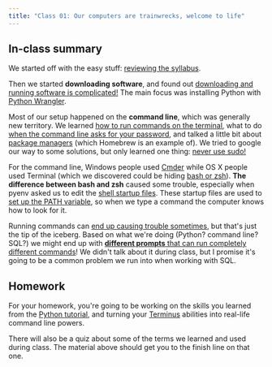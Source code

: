 ```yaml
---
title: "Class 01: Our computers are trainwrecks, welcome to life"
---
```


## In-class summary

We started off with the easy stuff: [reviewing the syllabus](../syllabus/).

Then we started **downloading software**, and found out [downloading and running software is complicated!](../downloading-software/) The main focus was installing Python with [Python Wrangler](http://littlecolumns.com/tools/python-wrangler/).

Most of our setup happened on the **command line**, which was generally new territory. We learned [how to run commands on the terminal](../running-cli-commands/), what to do [when the command line asks for your password](../passwords/), and talked a little bit about [package managers](../package-managers/) (which Homebrew is an example of). We tried to google our way to some solutions, but only learned one thing: [never use sudo!](../using-sudo/)

For the command line, Windows people used [Cmder](https://cmder.net/) while OS X people used Terminal (which we discovered could be hiding [bash or zsh](../bash-vs-zsh/)). **The difference between bash and zsh** caused some trouble, especially when pyenv asked us to edit the [shell startup files](../startup-files-for-shells/). These startup files are used to [set up the PATH variable](../path/), so when we type a command the computer knows how to look for it.

Running commands can [end up causing trouble sometimes](../running-cli-commands/), but that's just the tip of the iceberg. Based on what we're doing (Python? command line? SQL?) we might end up with [**different prompts** that can run completely different commands](../different-prompts/)! We didn't talk about it during class, but I promise it's going to be a common problem we run into when working with SQL.

## Homework

For your homework, you're going to be working on the skills you learned from the [Python tutorial](http://littlecolumns.com/learn/python), and turning your [Terminus](https://web.mit.edu/mprat/Public/web/Terminus/Web/main.html) abilities into real-life command line powers.

There will also be a quiz about some of the terms we learned and used during class. The material above should get you to the finish line on that one.